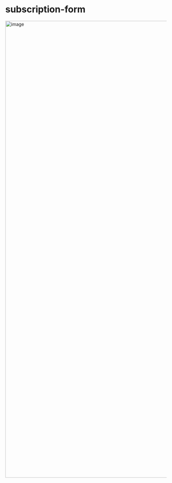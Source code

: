 # subscription-form


<img width="1430" alt="image" src="https://user-images.githubusercontent.com/86593169/175943252-8ba4b2cf-964d-4854-a602-81233f408351.png">

